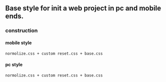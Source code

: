 ## Base style for init a web project in pc and mobile ends.

### construction

#### mobile style
	normolize.css + custom reset.css + base.css

#### pc style
	normolize.css + custom reset.css + base.css